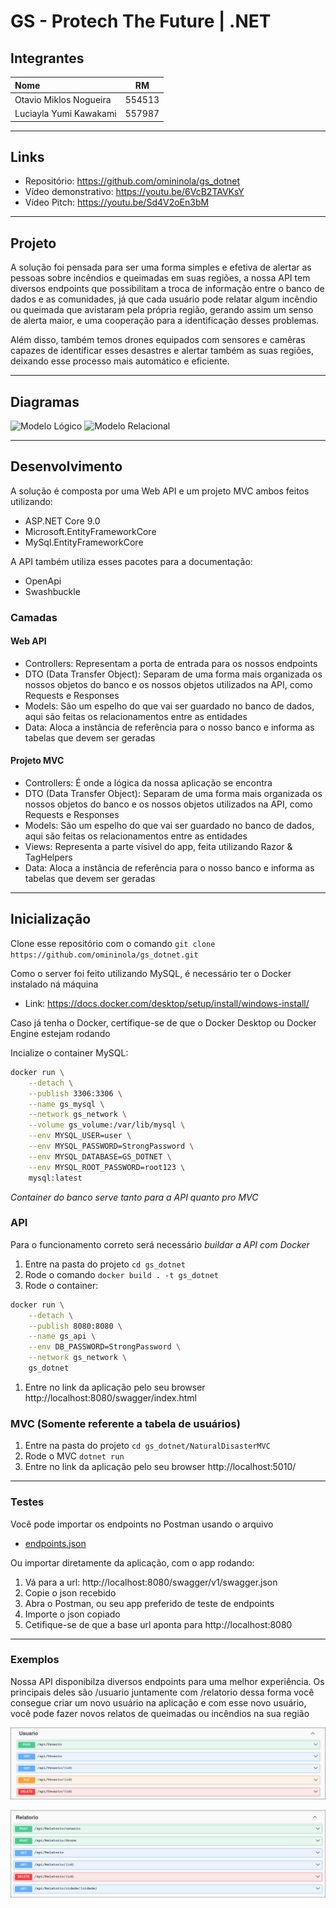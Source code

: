 # GS - Protech The Future | .NET

## Integrantes

| Nome                   |   RM   |
| :--------------------- | :----: |
| Otavio Miklos Nogueira | 554513 |
| Luciayla Yumi Kawakami | 557987 |

---

## Links

- Repositório: https://github.com/omininola/gs_dotnet
- Vídeo demonstrativo: https://youtu.be/6VcB2TAVKsY
- Vídeo Pitch: https://youtu.be/Sd4V2oEn3bM

---

## Projeto

A solução foi pensada para ser uma forma simples e efetiva de alertar as pessoas sobre incêndios e queimadas em suas regiões, a nossa API tem diversos endpoints que possibilitam a troca de informação entre o banco de dados e as comunidades, já que cada usuário pode relatar algum incêndio ou queimada que avistaram pela própria região, gerando assim um senso de alerta maior, e uma cooperação para a identificação desses problemas.

Além disso, também temos drones equipados com sensores e camêras capazes de identificar esses desastres e alertar também as suas regiões, deixando esse processo mais automático e eficiente.

---

## Diagramas

![Modelo Lógico](https://github.com/user-attachments/assets/67150228-fff8-4ac2-81ca-146e4b8b6af1)
![Modelo Relacional](https://github.com/user-attachments/assets/c9244ca6-bbe2-4baf-83ec-360378070f86)

---

## Desenvolvimento

A solução é composta por uma Web API e um projeto MVC ambos feitos utilizando:
- ASP.NET Core 9.0
- Microsoft.EntityFrameworkCore
- MySql.EntityFrameworkCore

A API também utiliza esses pacotes para a documentação:
- OpenApi
- Swashbuckle

### Camadas

#### Web API

- Controllers: Representam a porta de entrada para os nossos endpoints
- DTO (Data Transfer Object): Separam de uma forma mais organizada os nossos objetos do banco e os nossos objetos utilizados na API, como Requests e Responses
- Models: São um espelho do que vai ser guardado no banco de dados, aqui são feitas os relacionamentos entre as entidades
- Data: Aloca a instância de referência para o nosso banco e informa as tabelas que devem ser geradas

#### Projeto MVC

- Controllers: É onde a lógica da nossa aplicação se encontra
- DTO (Data Transfer Object): Separam de uma forma mais organizada os nossos objetos do banco e os nossos objetos utilizados na API, como Requests e Responses
- Models: São um espelho do que vai ser guardado no banco de dados, aqui são feitas os relacionamentos entre as entidades
- Views: Representa a parte vísivel do app, feita utilizando Razor & TagHelpers
- Data: Aloca a instância de referência para o nosso banco e informa as tabelas que devem ser geradas

---

## Inicialização

Clone esse repositório com o comando `git clone https://github.com/omininola/gs_dotnet.git`

Como o server foi feito utilizando MySQL, é necessário ter o Docker instalado ná máquina
- Link: https://docs.docker.com/desktop/setup/install/windows-install/

Caso já tenha o Docker, certifique-se de que o Docker Desktop ou Docker Engine estejam rodando

Incialize o container MySQL:
```bash
docker run \
    --detach \
    --publish 3306:3306 \
    --name gs_mysql \
    --network gs_network \
    --volume gs_volume:/var/lib/mysql \
    --env MYSQL_USER=user \
    --env MYSQL_PASSWORD=StrongPassword \
    --env MYSQL_DATABASE=GS_DOTNET \
    --env MYSQL_ROOT_PASSWORD=root123 \
    mysql:latest
```

*Container do banco serve tanto para a API quanto pro MVC*

### API

Para o funcionamento correto será necessário *buildar a API com Docker*

1. Entre na pasta do projeto `cd gs_dotnet`
2. Rode o comando `docker build . -t gs_dotnet`
3. Rode o container:
```bash
docker run \
    --detach \
    --publish 8080:8080 \
    --name gs_api \
    --env DB_PASSWORD=StrongPassword \
    --network gs_network \
    gs_dotnet
```
1. Entre no link da aplicação pelo seu browser http://localhost:8080/swagger/index.html

### MVC (Somente referente a tabela de usuários)

1. Entre na pasta do projeto `cd gs_dotnet/NaturalDisasterMVC`
2. Rode o MVC `dotnet run`
3. Entre no link da aplicação pelo seu browser http://localhost:5010/

---

### Testes

Você pode importar os endpoints no Postman usando o arquivo
- [endpoints.json](./docs/endpoints.json)

Ou importar diretamente da aplicação, com o app rodando:
1. Vá para a url: http://localhost:8080/swagger/v1/swagger.json
2. Copie o json recebido
3. Abra o Postman, ou seu app preferido de teste de endpoints
4. Importe o json copiado
5. Cetifique-se de que a base url aponta para http://localhost:8080

---

### Exemplos

Nossa API disponibilza diversos endpoints para uma melhor experiência. Os principais deles são /usuario juntamente com /relatorio dessa forma você consegue criar um novo usuário na aplicação e com esse novo usuário, você pode fazer novos relatos de queimadas ou incêndios na sua região

![Endpoints de /usuario](./docs/image.png)

![Endpoints de /relatorio](./docs/image2.png)
